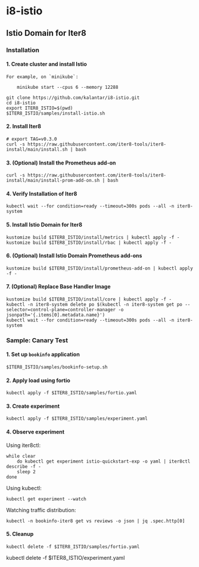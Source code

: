 # i8-istio

## Istio Domain for Iter8

### Installation

#### 1. Create cluster and install Istio

    For example, on `minikube`:

        minikube start --cpus 6 --memory 12288

    git clone https://github.com/kalantar/i8-istio.git
    cd i8-istio
    export ITER8_ISTIO=$(pwd)
    $ITER8_ISTIO/samples/install-istio.sh

#### 2. Install Iter8

    # export TAG=v0.3.0
    curl -s https://raw.githubusercontent.com/iter8-tools/iter8-install/main/install.sh | bash

#### 3. (Optional) Install the Prometheus add-on

    curl -s https://raw.githubusercontent.com/iter8-tools/iter8-install/main/install-prom-add-on.sh | bash

#### 4. Verify Installation of Iter8

    kubectl wait --for condition=ready --timeout=300s pods --all -n iter8-system

#### 5. Install Istio Domain for Iter8

    kustomize build $ITER8_ISTIO/install/metrics | kubectl apply -f -
    kustomize build $ITER8_ISTIO/install/rbac | kubectl apply -f -

#### 6. (Optional) Install Istio Domain Prometheus add-ons

    kustomize build $ITER8_ISTIO/install/prometheus-add-on | kubectl apply -f -

#### 7. (Optional) Replace Base Handler Image

    kustomize build $ITER8_ISTIO/install/core | kubectl apply -f -
    kubectl -n iter8-system delete po $(kubectl -n iter8-system get po --selector=control-plane=controller-manager -o jsonpath='{.items[0].metadata.name}')
    kubectl wait --for condition=ready --timeout=300s pods --all -n iter8-system

### Sample: Canary Test

#### 1. Set up `bookinfo` application

    $ITER8_ISTIO/samples/bookinfo-setup.sh

#### 2. Apply load using fortio

    kubectl apply -f $ITER8_ISTIO/samples/fortio.yaml

#### 3. Create experiment

    kubectl apply -f $ITER8_ISTIO/samples/experiment.yaml

#### 4. Observe experiment

Using iter8ctl:

    while clear
        do kubectl get experiment istio-quickstart-exp -o yaml | iter8ctl describe -f -
        sleep 2
    done

Using kubectl:

    kubectl get experiment --watch

Watching traffic distribution:

    kubectl -n bookinfo-iter8 get vs reviews -o json | jq .spec.http[0]

#### 5. Cleanup

    kubectl delete -f $ITER8_ISTIO/samples/fortio.yaml
kubectl delete -f
    $ITER8_ISTIO/experiment.yaml
